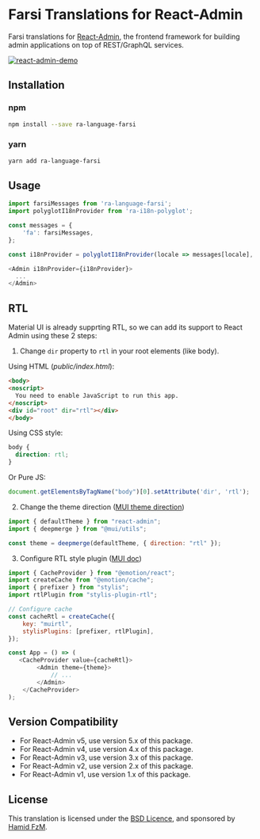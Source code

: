 # Farsi Translations for React-Admin

Farsi translations for [React-Admin](https://github.com/marmelab/react-admin), the frontend framework for building admin applications on top of REST/GraphQL services.

[![react-admin-demo](https://marmelab.com/react-admin/img/react-admin-demo-still.png)](https://vimeo.com/268958716)

## Installation

### npm
```sh
npm install --save ra-language-farsi
```

### yarn
```sh
yarn add ra-language-farsi
```

## Usage

```js
import farsiMessages from 'ra-language-farsi';
import polyglotI18nProvider from 'ra-i18n-polyglot';

const messages = {
    'fa': farsiMessages,
};

const i18nProvider = polyglotI18nProvider(locale => messages[locale], 'fa');

<Admin i18nProvider={i18nProvider}>
  ...
</Admin>
```

## RTL
Material UI is already supprting RTL, so we can add its support to React Admin using these 2 steps:

1. Change `dir` property to `rtl` in your root elements (like body).


Using HTML (*public/index.html*):
```html
<body>
<noscript>
  You need to enable JavaScript to run this app.
</noscript>
<div id="root" dir="rtl"></div>
</body>
```

Using CSS style:
```css
body {
  direction: rtl;
}
```

Or Pure JS:
```js
document.getElementsByTagName("body")[0].setAttribute('dir', 'rtl');
```

2. Change the theme direction ([MUI theme direction](https://mui.com/material-ui/customization/right-to-left/#2-set-the-theme-direction))
```javascript
import { defaultTheme } from "react-admin";
import { deepmerge } from "@mui/utils";

const theme = deepmerge(defaultTheme, { direction: "rtl" });
```

3. Configure RTL style plugin ([MUI doc](https://mui.com/material-ui/customization/right-to-left/#3-configure-rtl-style-plugin))

```javascript
import { CacheProvider } from "@emotion/react";
import createCache from "@emotion/cache";
import { prefixer } from "stylis";
import rtlPlugin from "stylis-plugin-rtl";

// Configure cache
const cacheRtl = createCache({
    key: "muirtl",
    stylisPlugins: [prefixer, rtlPlugin],
});

const App = () => (
   <CacheProvider value={cacheRtl}>
        <Admin theme={theme}>
            // ...
        </Admin>
    </CacheProvider>
);
```

## Version Compatibility
- For React-Admin v5, use version 5.x of this package.
- For React-Admin v4, use version 4.x of this package.
- For React-Admin v3, use version 3.x of this package.
- For React-Admin v2, use version 2.x of this package.
- For React-Admin v1, use version 1.x of this package.

## License

This translation is licensed under the [BSD Licence](LICENSE), and sponsored by [Hamid FzM](https://hamidfzm.com).
